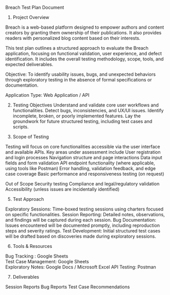 Breach Test Plan Document

1. Project Overview

Breach is a web-based platform designed to empower authors and content creators by granting them ownership of their publications. It also provides readers with personalized blog content based on their interests.

This test plan outlines a structured approach to evaluate the Breach application, focusing on functional validation, user experience, and defect identification. It includes the overall testing methodology, scope, tools, and expected deliverables.

Objective: To identify usability issues, bugs, and unexpected behaviors through exploratory testing in the absence of formal specifications or documentation.

Application Type: Web Application / API

2. Testing Objectives
 Understand and validate core user workflows and functionalities.
Detect bugs, inconsistencies, and UX/UI issues.
Identify incomplete, broken, or poorly implemented features.
Lay the groundwork for future structured testing, including test cases and scripts.

3. Scope of Testing

Testing will focus on core functionalities accessible via the user interface and available APIs. Key areas under assessment include
 User registration and login processes
Navigation structure and page interactions
Data input fields and form validation
API endpoint functionality (where applicable, using tools like Postman)
Error handling, validation feedback, and edge case coverage
Basic performance and responsiveness testing (on request)

Out of Scope
Security testing 
Compliance and legal/regulatory validation
Accessibility (unless issues are incidentally identified)

5. Test Approach

Exploratory Sessions: Time-boxed testing sessions using charters focused on specific functionalities.
Session Reporting: Detailed notes, observations, and findings will be captured during each session.
Bug Documentation: Issues encountered will be documented promptly, including reproduction steps and severity ratings.
Test Development: Initial structured test cases will be drafted based on discoveries made during exploratory sessions.

6. Tools & Resources
    
Bug Tracking : Google Sheets                 
Test Case Management: Google Sheets                 
Exploratory Notes: Google Docs / Microsoft Excel 
API Testing: Postman                                

7. Deliverables

Session Reports
Bug Reports
Test Case
Recommendations




